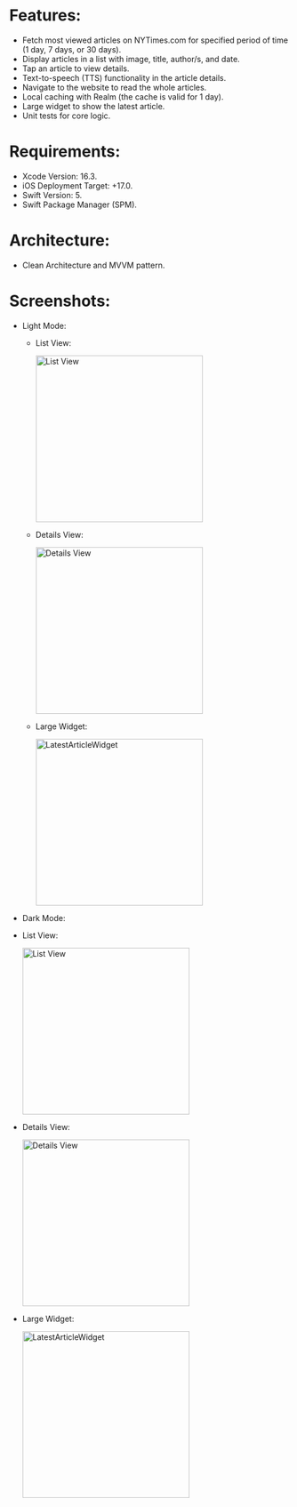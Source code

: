# Features:
  - Fetch most viewed articles on NYTimes.com for specified period of time (1 day, 7 days, or 30 days).
  - Display articles in a list with image, title, author/s, and date.
  - Tap an article to view details.
  - Text-to-speech (TTS) functionality in the article details.
  - Navigate to the website to read the whole articles.
  - Local caching with Realm (the cache is valid for 1 day).
  - Large widget to show the latest article.
  - Unit tests for core logic.

# Requirements:
  - Xcode Version: 16.3.
  - iOS Deployment Target: +17.0.
  - Swift Version: 5.
  - Swift Package Manager (SPM).

# Architecture:
  - Clean Architecture and MVVM pattern.

# Screenshots:
* Light Mode:
  - List View:
    
    <img src="NYTimes/Assets.xcassets/OutputScreenshots/ListView.imageset/ListView.png" alt="List View" width="300"/>

  - Details View:
  
    <img src="NYTimes/Assets.xcassets/OutputScreenshots/DetailsView.imageset/DetailsView.png" alt="Details View" width="300"/>

    
  - Large Widget:
  
    <img src="NYTimesWidget/Assets.xcassets/Screenshots/LatestArticleWidget.imageset/LatestArticleWidget.png" alt="LatestArticleWidget" width="300"/>

 * Dark Mode:
  - List View:
    
    <img src="NYTimes/Assets.xcassets/OutputScreenshots/ListView_DarkMode.imageset/ListView_DarkMode.png" alt="List View" width="300"/>

  - Details View:
  
    <img src="NYTimes/Assets.xcassets/OutputScreenshots/DetailsView_DarkMode.imageset/DetailsView_DarkMode.png" alt="Details View" width="300"/>

  - Large Widget:
  
    <img src="NYTimesWidget/Assets.xcassets/Screenshots/LatestArticleWidget_DarkMode.imageset/LatestArticleWidget_DarkMode.png" alt="LatestArticleWidget" width="300"/>


